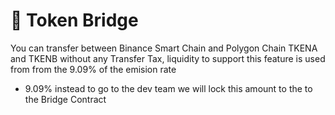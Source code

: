 # 🔁 Token Bridge

You can transfer between Binance Smart Chain and Polygon Chain TKENA and TKENB without any Transfer Tax, liquidity to support this feature is used from from the 9.09% of the emision rate

* 9.09% instead to go to the dev team we will lock this amount to the to the Bridge Contract

